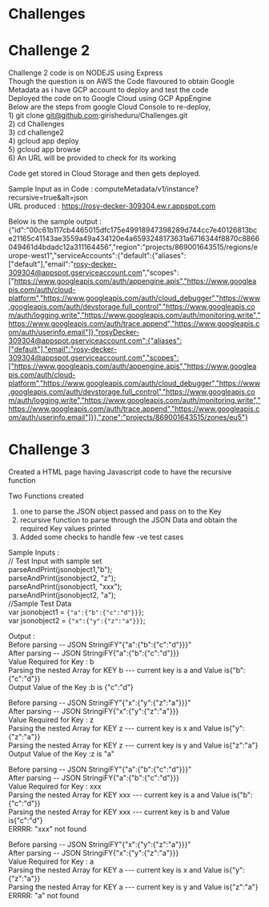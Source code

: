 # Challenges
# Challenge 2
  Challenge 2 code is on NODEJS using Express<br/>
  Though the question is on AWS the Code flavoured to obtain Google Metadata as i have GCP account to deploy and test the code<br/>
  Deployed the code on to Google Cloud using GCP AppEngine <br/>
  Below are the steps from google Cloud Console to re-deploy, <br/>
    1) git clone git@github.com:girisheduru/Challenges.git<br/>
    2) cd Challenges<br/> 
    3) cd challenge2<br/>
    4) gcloud app deploy<br/>
    5) gcloud app browse<br/>
    6) An URL will be provided to check for its working <br/>
 
 Code get stored in Cloud Storage and then gets deployed. 
 
 Sample Input as in Code : computeMetadata/v1/instance?recursive=true&alt=json <br/>
 URL produced : https://rosy-decker-309304.ew.r.appspot.com
 
 Below is the sample output : 
 {"id":"00c61b117cb4465015dfc175e49918947398289d744cc7e40126813bce21165c41143ae3559a49a434120e4a6593248173631a6716344f8870c8866049461d4bdadc12a311164456","region":"projects/869001643515/regions/europe-west1","serviceAccounts":{"default":{"aliases":["default"],"email":"rosy-decker-309304@appspot.gserviceaccount.com","scopes":["https://www.googleapis.com/auth/appengine.apis","https://www.googleapis.com/auth/cloud-platform","https://www.googleapis.com/auth/cloud_debugger","https://www.googleapis.com/auth/devstorage.full_control","https://www.googleapis.com/auth/logging.write","https://www.googleapis.com/auth/monitoring.write","https://www.googleapis.com/auth/trace.append","https://www.googleapis.com/auth/userinfo.email"]},"rosyDecker-309304@appspot.gserviceaccount.com":{"aliases":["default"],"email":"rosy-decker-309304@appspot.gserviceaccount.com","scopes":["https://www.googleapis.com/auth/appengine.apis","https://www.googleapis.com/auth/cloud-platform","https://www.googleapis.com/auth/cloud_debugger","https://www.googleapis.com/auth/devstorage.full_control","https://www.googleapis.com/auth/logging.write","https://www.googleapis.com/auth/monitoring.write","https://www.googleapis.com/auth/trace.append","https://www.googleapis.com/auth/userinfo.email"]}},"zone":"projects/869001643515/zones/eu5"} <br/>
  
# Challenge 3 
Created a HTML page having Javascript code to have the recursive function <br/>

Two Functions created<br/>
1) one to parse the JSON object passed and pass on to the Key <br/>
2) recursive function to parse through the JSON Data and obtain the required Key values printed <br/>
3) Added some checks to handle few -ve test cases 

Sample Inputs :<br/>
 // Test Input with sample set<br/>
    parseAndPrint(jsonobject1,"b");<br/>
    parseAndPrint(jsonobject2, "z");<br/>
    parseAndPrint(jsonobject1, "xxx");<br/>
    parseAndPrint(jsonobject2, "a");<br/>
//Sample Test Data<br/>
    var jsonobject1 = `{"a":{"b":{"c":"d"}}}`;<br/>
    var jsonobject2 = `{"x":{"y":{"z":"a"}}}`;<br/>
    
Output : <br/>
Before parsing -- JSON StringiFY"{\"a\":{\"b\":{\"c\":\"d\"}}}"<br/>
After parsing -- JSON StringiFY{"a":{"b":{"c":"d"}}}<br/>
Value Required for Key : b<br/>
Parsing the nested Array for KEY b --- current key is a and Value is{"b":{"c":"d"}}<br/>
Output Value of the Key :b is {"c":"d"}<br/>

Before parsing -- JSON StringiFY"{\"x\":{\"y\":{\"z\":\"a\"}}}"<br/>
After parsing -- JSON StringiFY{"x":{"y":{"z":"a"}}}<br/>
Value Required for Key : z<br/>
Parsing the nested Array for KEY z --- current key is x and Value is{"y":{"z":"a"}}<br/>
Parsing the nested Array for KEY z --- current key is y and Value is{"z":"a"}<br/>
Output Value of the Key :z is "a"<br/>

Before parsing -- JSON StringiFY"{\"a\":{\"b\":{\"c\":\"d\"}}}"<br/>
After parsing -- JSON StringiFY{"a":{"b":{"c":"d"}}}<br/>
Value Required for Key : xxx<br/>
Parsing the nested Array for KEY xxx --- current key is a and Value is{"b":{"c":"d"}}<br/>
Parsing the nested Array for KEY xxx --- current key is b and Value is{"c":"d"}<br/>
ERRRR: "xxx" not found<br/>

Before parsing -- JSON StringiFY"{\"x\":{\"y\":{\"z\":\"a\"}}}"<br/>
After parsing -- JSON StringiFY{"x":{"y":{"z":"a"}}}<br/>
Value Required for Key : a<br/>
Parsing the nested Array for KEY a --- current key is x and Value is{"y":{"z":"a"}}<br/>
Parsing the nested Array for KEY a --- current key is y and Value is{"z":"a"}<br/>
ERRRR: "a" not found<br/>

